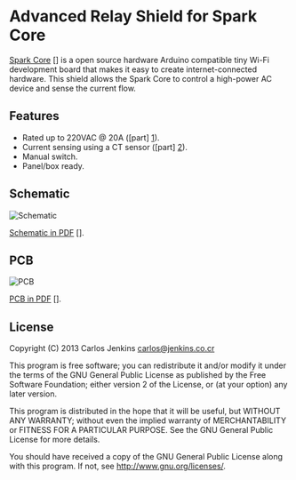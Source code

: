Advanced Relay Shield for Spark Core
====================================

[Spark Core] [] is a open source hardware Arduino compatible tiny Wi-Fi
development board that makes it easy to create internet-connected hardware.
This shield allows the Spark Core to control a high-power AC device and sense
the current flow.

Features
--------

  - Rated up to 220VAC @ 20A ([part] [1]).
  - Current sensing using a CT sensor ([part] [2]).
  - Manual switch.
  - Panel/box ready.

Schematic
---------

![Schematic](https://raw.github.com/carlos-jenkins/relay-shield/master/board/schematic/v0.1/relay_shield.png)

[Schematic in PDF] [].

PCB
---

![PCB](https://raw.github.com/carlos-jenkins/relay-shield/master/board/pcb/v0.1/relay_shield.png)

[PCB in PDF] [].

License
-------

Copyright (C) 2013 Carlos Jenkins <carlos@jenkins.co.cr>

This program is free software; you can redistribute it and/or modify
it under the terms of the GNU General Public License as published by
the Free Software Foundation; either version 2 of the License, or
(at your option) any later version.

This program is distributed in the hope that it will be useful,
but WITHOUT ANY WARRANTY; without even the implied warranty of
MERCHANTABILITY or FITNESS FOR A PARTICULAR PURPOSE.  See the
GNU General Public License for more details.

You should have received a copy of the GNU General Public License
along with this program.  If not, see <http://www.gnu.org/licenses/>.

  [1]: https://www.sparkfun.com/products/10924
  [2]: https://www.sparkfun.com/products/11005
  [Spark Core]: https://www.sparkdevices.com/
  [Schematic in PDF]: https://github.com/carlos-jenkins/relay-shield/raw/master/board/schematic/v0.1/relay_shield.pdf
  [PCB in PDF]: https://www.uppss.com
